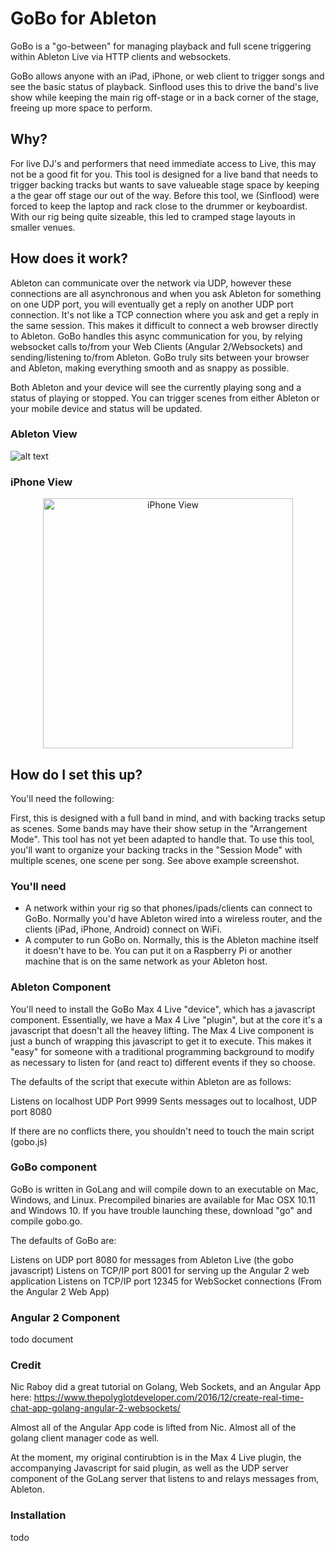 #   GoBo for Ableton
GoBo is a "go-between" for managing playback and full scene triggering within Ableton Live via HTTP clients and websockets.

GoBo allows anyone with an iPad, iPhone, or web client to trigger songs and see the basic status of playback.  Sinflood uses this to drive the band's live show while keeping the main rig off-stage or in a back corner of the stage, freeing up more space to perform.

##   Why?
For live DJ's and performers that need immediate access to Live, this may not be a good fit for you.  This tool is designed for a live band that needs to trigger backing tracks but wants to save valueable stage space by keeping a the gear off stage our out of the way.  Before this tool, we (Sinflood) were forced to keep the laptop and rack close to the drummer or keyboardist.  With our rig being quite sizeable, this led to cramped stage layouts in smaller venues.  

##  How does it work?
Ableton can communicate over the network via UDP, however these connections are all asynchronous and when you ask Ableton for something on one UDP port, you will eventually get a reply on another UDP port connection.  It's not like a TCP connection where you ask and get a reply in the same session.  This makes it difficult to connect a web browser directly to Ableton.  GoBo handles this async communication for you, by relying websocket calls to/from your Web Clients (Angular 2/Websockets) and sending/listening to/from Ableton.  GoBo truly sits between your browser and Ableton, making everything smooth and as snappy as possible.

Both Ableton and your device will see the currently playing song and a status of playing or stopped.  You can trigger scenes from either Ableton or your mobile device and status will be updated.

### Ableton View
![alt text](http://epk.sinflood.com/images/dev/gobo-example1.png)

### iPhone View
<div style="text-align:center">
    <img src="http://epk.sinflood.com/images/dev/gobo-iphone.png" alt="iPhone View" width="400">
</div>

##   How do I set this up?
You'll need the following:

First, this is designed with a full band in mind, and with backing tracks setup as scenes.  Some bands may have their show setup in the "Arrangement Mode".  This tool has not yet been adapted to handle that.  To use this tool, you'll want to organize your backing tracks in the "Session Mode" with multiple scenes, one scene per song.  See above example screenshot.

### You'll need
* A network within your rig so that phones/ipads/clients can connect to GoBo.  Normally you'd have Ableton wired into a wireless router, and the clients (iPad, iPhone, Android) connect on WiFi.
* A computer to run GoBo on.  Normally, this is the Ableton machine itself it doesn't have to be.  You can put it on a Raspberry Pi or another machine that is on the same network as your Ableton host.

###  Ableton Component
You'll need to install the GoBo Max 4 Live "device", which has a javascript component.  Essentially, we have a Max 4 Live "plugin", but at the core it's a javascript that doesn't all the heavey lifting.  The Max 4 Live component is just a bunch of wrapping this javascript to get it to execute.  This makes it "easy" for someone with a traditional programming background to modify as necessary to listen for (and react to) different events if they so choose.

The defaults of the script that execute within Ableton are as follows:

Listens on localhost UDP Port 9999
Sents messages out to localhost, UDP port 8080

If there are no conflicts there, you shouldn't need to touch the main script (gobo.js)

###  GoBo component
GoBo is written in GoLang and will compile down to an executable on Mac, Windows, and Linux.  Precompiled binaries are available for Mac OSX 10.11 and Windows 10.  If you have trouble launching these, download "go" and compile gobo.go.

The defaults of GoBo are:

Listens on UDP port 8080 for messages from Ableton Live (the gobo javascript)
Listens on TCP/IP port 8001 for serving up the Angular 2 web application
Listens on TCP/IP port 12345 for WebSocket connections (From the Angular 2 Web App)

###  Angular 2 Component
todo document

###  Credit
Nic Raboy did a great tutorial on Golang, Web Sockets, and an Angular App here:
https://www.thepolyglotdeveloper.com/2016/12/create-real-time-chat-app-golang-angular-2-websockets/

Almost all of the Angular App code is lifted from Nic.  Almost all of the golang client manager code as well.

At the moment, my original contirubtion is in the Max 4 Live plugin, the accompanying Javascript for said plugin, as well as the UDP server component of the GoLang server that listens to and relays messages from, Ableton.

### Installation
todo




